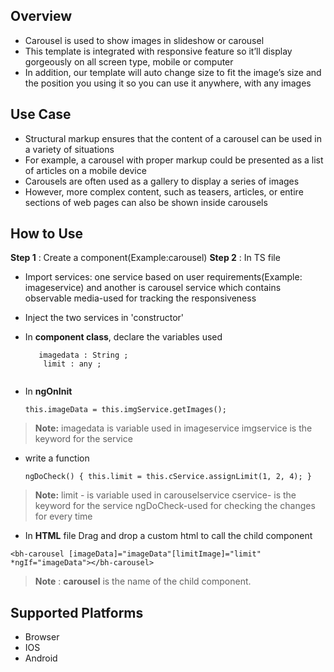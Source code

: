 





## Overview

-   Carousel is used to show images in slideshow or carousel
-   This template is integrated with responsive feature so it’ll display gorgeously on all screen type, mobile or computer
 -  In addition, our template will auto change size to fit the image’s size and the position you using it so you can use it anywhere, with any images

## Use Case

-   Structural markup ensures that the content of a carousel can be used in a variety of situations
-    For example, a carousel with proper markup could be presented as a list of articles on a mobile device
   -  Carousels are often used as a gallery to display a series of images
  -   However, more complex content, such as teasers, articles,
    or entire sections of web pages can also be shown inside carousels

## How to Use

**Step 1** : Create a component(Example:carousel)
**Step  2** : In TS file 
-  Import services: one service based on user requirements(Example: imageservice) and another is carousel service which contains observable media-used for tracking the responsiveness
- Inject the two services in 'constructor'
- In **component class**, declare the variables used

	 ```
	 	imagedata : String ;
         limit : any ;
              
- In **ngOnInit**
     ```
	this.imageData = this.imgService.getImages();
   ```	
>**Note:** imagedata is variable used in imageservice
 > imgservice is the keyword for the service
  - write a function

	```
	ngDoCheck() { this.limit = this.cService.assignLimit(1, 2, 4); }
	```

  >**Note:** limit - is variable used in carouselservice
                    cservice- is the keyword for the service
                    ngDoCheck-used for checking the changes for every time
- In **HTML** file
Drag and drop a custom html to call the child component
```
<bh-carousel [imageData]="imageData"[limitImage]="limit" *ngIf="imageData"></bh-carousel>
```
>**Note** : **carousel** is the name of the child component.
## Supported Platforms

-   Browser
-  IOS
 -  Android 



